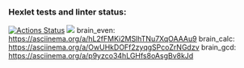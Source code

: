 ### Hexlet tests and linter status:
[![Actions Status](https://github.com/Nik-NN/python-project-49/workflows/hexlet-check/badge.svg)](https://github.com/Nik-NN/python-project-49/actions)
<a href="https://codeclimate.com/github/Nik-NN/python-project-49/maintainability"><img src="https://api.codeclimate.com/v1/badges/6613a34a5986df38d122/maintainability" /></a>
brain_even: https://asciinema.org/a/hL2fFMKi2MSlhTNu7XqOAAAu9
brain_calc: https://asciinema.org/a/OwUHkDOFf2zyqgSPcoZrNGdzv
brain_gcd: https://asciinema.org/a/p9yzco34hLGHfs8oAsgBv8kJd